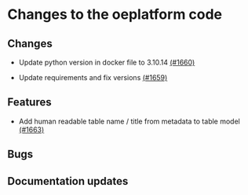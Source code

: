 # Changes to the oeplatform code

## Changes

- Update python version in docker file to 3.10.14 [(#1660)](https://github.com/OpenEnergyPlatform/oeplatform/pull/1660)

- Update requirements and fix versions [(#1659)](https://github.com/OpenEnergyPlatform/oeplatform/pull/1659)

## Features

- Add human readable table name / title from metadata to table model [(#1663)](https://github.com/OpenEnergyPlatform/oeplatform/pull/1663)

## Bugs

## Documentation updates
